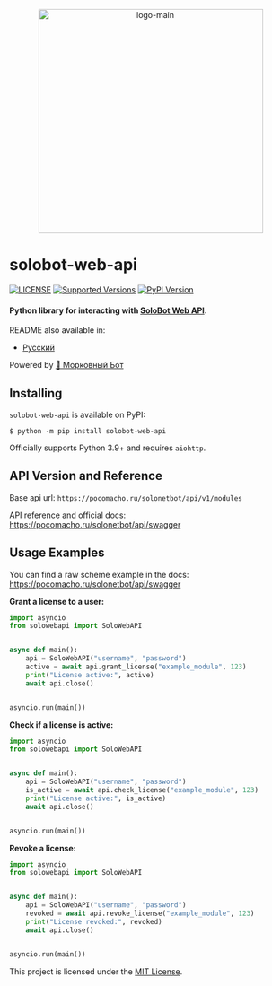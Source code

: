 <p align="center">
  <img src="https://pocomacho.ru/static/images/bot_mobile.png" alt="logo-main" height="400">
</p>

# solobot-web-api

[![LICENSE](https://img.shields.io/pypi/l/solobot-web-api)](LICENSE)
[![Supported Versions](https://img.shields.io/pypi/pyversions/aiohttp.svg)](https://pypi.org/project/solobot-web-api)
[![PyPI Version](https://img.shields.io/pypi/v/solobot-web-api?color=%23e04f1f)](https://pypi.org/project/solobot-web-api)

#### Python library for interacting with [SoloBot Web API](https://github.com/Vladless/Solo_bot/).

README also available in:

- [Русский](docs/README_ru.md)

Powered by [🥕 Морковный Бот](https://t.me/morkowniy_bot)

## Installing

`solobot-web-api` is available on PyPI:

```console
$ python -m pip install solobot-web-api
```

Officially supports Python 3.9+ and requires `aiohttp`.

## API Version and Reference

Base api url: `https://pocomacho.ru/solonetbot/api/v1/modules`

API reference and official docs: https://pocomacho.ru/solonetbot/api/swagger

## Usage Examples

You can find a raw scheme example in the docs: https://pocomacho.ru/solonetbot/api/swagger

**Grant a license to a user:**

```python
import asyncio
from solowebapi import SoloWebAPI


async def main():
    api = SoloWebAPI("username", "password")
    active = await api.grant_license("example_module", 123)
    print("License active:", active)
    await api.close()


asyncio.run(main())
```

**Check if a license is active:**

```python
import asyncio
from solowebapi import SoloWebAPI


async def main():
    api = SoloWebAPI("username", "password")
    is_active = await api.check_license("example_module", 123)
    print("License active:", is_active)
    await api.close()


asyncio.run(main())
```

**Revoke a license:**

```python
import asyncio
from solowebapi import SoloWebAPI


async def main():
    api = SoloWebAPI("username", "password")
    revoked = await api.revoke_license("example_module", 123)
    print("License revoked:", revoked)
    await api.close()


asyncio.run(main())
```

This project is licensed under the [MIT License](LICENSE).
